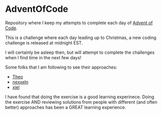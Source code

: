 # AdventOfCode

Repository where I keep my attempts to complete each day of [Advent of Code](https://adventofcode.com/2022).  

This is a challenge where each day leading up to Christmas, a new coding challenge is released at midnight EST.

I will certainly be asleep then, but will attempt to complete the challenges when I find time in the next few days!

Some folks that I am following to see their approaches:

- [Theo](https://github.com/t3dotgg/aoc-2022)
- [nexxeln](https://github.com/nexxeln/aoc-2022) 
- [xiel](https://github.com/xiel/advent-of-code)

I have found that doing the exercise is a good learning experinece.  Doing the exercise AND reviewing solutions from people with different (and often better) approaches has been a GREAT learning experience.
